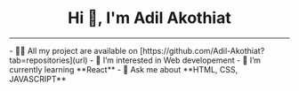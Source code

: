 <h1 align='center'>Hi 👋, I'm Adil Akothiat</h1>
<hr>
- 👨‍💻 All my project are available on [https://github.com/Adil-Akothiat?tab=repositories](url)
- 👀 I’m interested in Web developement 
- 🌱 I’m currently learning **React** 
- 💬 Ask me about **HTML, CSS, JAVASCRIPT**
<!---
Adil-Akothiat/Adil-Akothiat is a ✨ special ✨ repository because its `README.md` (this file) appears on your GitHub profile.
You can click the Preview link to take a look at your changes.
--->
